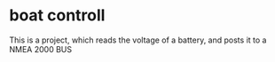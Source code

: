 # boat controll

This is a project, which reads the voltage of a battery, and posts it to a NMEA 2000 BUS
